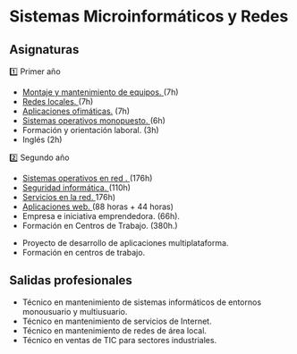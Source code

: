 # Sistemas Microinformáticos y Redes

## Asignaturas
:one: Primer año

- <a href="https://github.com/temarioFPInformatica/SMR/tree/1-Montaje-y-mantenimiento">Montaje y mantenimiento de equipos. </a> (7h)
- <a href="https://github.com/temarioFPInformatica/SMR/tree/1-Redes-locales">Redes locales. </a> (7h)
- <a href="https://github.com/temarioFPInformatica/SMR/tree/1-Aplicaciones-ofimáticas"> Aplicaciones ofimáticas.</a>  (7h)
- <a href="https://github.com/temarioFPInformatica/SMR/tree/1-Sistemas-operativos-monopuesto"> Sistemas operativos monopuesto. </a> (6h)
- Formación y orientación laboral.  (3h)
- Inglés (2h)

:two: Segundo año
- <a href="https://github.com/temarioFPInformatica/SMR/tree/2-Sistemas-operativos-en-red"> Sistemas operativos en red .  </a> (176h)
- <a href="https://github.com/temarioFPInformatica/SMR/tree/2-Seguridad-informática"> Seguridad informática. </a> (110h)
- <a href="https://github.com/temarioFPInformatica/SMR/tree/2-Servicios-en-la-red"> Servicios en la red. </a>  176h)
- <a href="https://github.com/temarioFPInformatica/SMR/tree/2-Aplicaciones-web"> Aplicaciones web. </a> (88 horas + 44 horas)
- Empresa e iniciativa emprendedora. (66h).
- Formación en Centros de Trabajo. (380h.)

* Proyecto de desarrollo de aplicaciones multiplataforma.
* Formación en centros de trabajo.


## Salidas profesionales
- Técnico en mantenimiento de sistemas informáticos de entornos monousuario y multiusuario.
- Técnico en mantenimiento de servicios de Internet.
- Técnico en mantenimiento de redes de área local.
- Técnico en ventas de TIC para sectores industriales.
